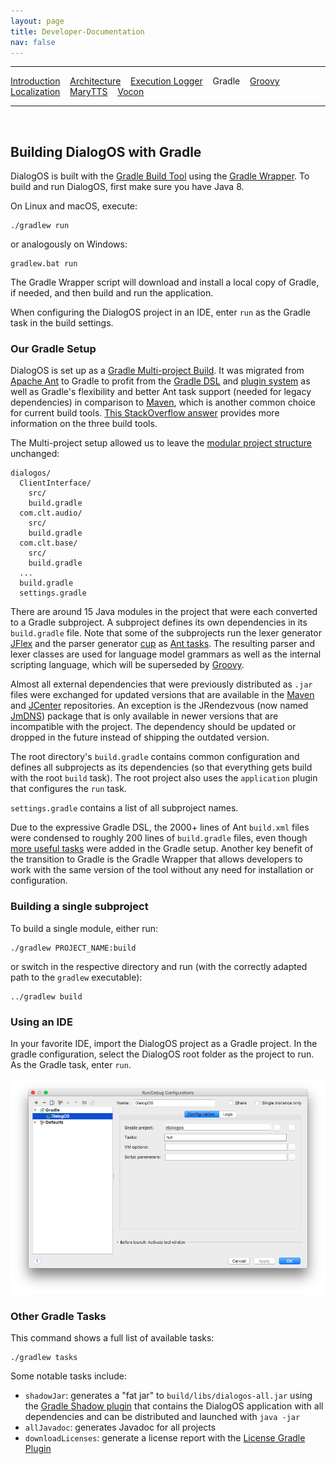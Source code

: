 ```yaml
---
layout: page
title: Developer-Documentation
nav: false
---
```


---
[Introduction](/developerdocumentation.html) &nbsp;&nbsp; [Architecture](architecture.html) &nbsp;&nbsp; [Execution Logger](execution-logger-implementation.html) &nbsp;&nbsp; Gradle &nbsp;&nbsp; [Groovy](Groovy_DevDocumentation.html) &nbsp;&nbsp; [Localization](localization.html) &nbsp;&nbsp; [MaryTTS](marytts.html)  &nbsp;&nbsp; [Vocon](vocon.html)


---
&nbsp;

## Building DialogOS with Gradle

DialogOS is built with the [Gradle Build Tool](https://gradle.org) using the [Gradle Wrapper](https://docs.gradle.org/4.0/userguide/gradle_wrapper.html). To build and run DialogOS, first make sure you have Java 8.

On Linux and macOS, execute:

```
./gradlew run
```

or analogously on Windows:

```
gradlew.bat run
```

The Gradle Wrapper script will download and install a local copy of Gradle, if needed, and then build and run the application.

When configuring the DialogOS project in an IDE, enter `run` as the Gradle task in the build settings.

### Our Gradle Setup

DialogOS is set up as a [Gradle Multi-project Build](https://docs.gradle.org/4.0/userguide/multi_project_builds.html). It was migrated from [Apache Ant](http://ant.apache.org) to Gradle to profit from the [Gradle DSL](https://docs.gradle.org/4.0/dsl/) and [plugin system](https://docs.gradle.org/4.0/userguide/plugins.html) as well as Gradle's flexibility and better Ant task support (needed for legacy dependencies) in comparison to [Maven](https://maven.apache.org), which is another common choice for current build tools. [This StackOverflow answer](https://stackoverflow.com/questions/1163173/why-use-gradle-instead-of-ant-or-maven/1165553#1165553) provides more information on the three build tools.

The Multi-project setup allowed us to leave the [modular project structure](architecture.html) unchanged:

```
dialogos/
  ClientInterface/
    src/
    build.gradle
  com.clt.audio/
    src/
    build.gradle
  com.clt.base/
    src/
    build.gradle
  ...
  build.gradle
  settings.gradle
```

There are around 15 Java modules in the project that were each converted to a Gradle subproject. A subproject defines its own dependencies in its `build.gradle` file. Note that some of the subprojects run the lexer generator [JFlex](http://jflex.de) and the parser generator [cup](http://www2.cs.tum.edu/projects/cup/) as [Ant tasks](https://docs.gradle.org/4.0/userguide/ant.html). The resulting parser and lexer classes are used for language model grammars as well as the internal scripting language, which will be superseded by [Groovy](groovy.html).

Almost all external dependencies that were previously distributed as `.jar` files were exchanged for updated versions that are available in the [Maven](http://maven.org) and [JCenter](https://bintray.com/bintray/jcenter) repositories. An exception is the JRendezvous (now named [JmDNS](http://jmdns.sourceforge.net)) package that is only available in newer versions that are incompatible with the project. The dependency should be updated or dropped in the future instead of shipping the outdated version.

The root directory's `build.gradle` contains common configuration and defines all subprojects as its dependencies (so that everything gets build with the root `build` task). The root project also uses the `application` plugin that configures the `run` task.

`settings.gradle` contains a list of all subproject names.

Due to the expressive Gradle DSL, the 2000+ lines of Ant `build.xml` files were condensed to roughly 200 lines of `build.gradle` files, even though [more useful tasks](#other-gradle-tasks) were added in the Gradle setup. Another key benefit of the transition to Gradle is the Gradle Wrapper that allows developers to work with the same version of the tool without any need for installation or configuration.

### Building a single subproject

To build a single module, either run:

```
./gradlew PROJECT_NAME:build
```

or switch in the respective directory and run (with the correctly adapted path to the `gradlew` executable):

```
../gradlew build
```

### Using an IDE

In your favorite IDE, import the DialogOS project as a Gradle project. In the gradle configuration, select the DialogOS root folder as the project to run. As the Gradle task, enter `run`.

[![](/pictures/idea-gradle-setup.png)](/pictures/idea-gradle-setup.png)

### Other Gradle Tasks

This command shows a full list of available tasks:

```
./gradlew tasks
```

Some notable tasks include:
- `shadowJar`: generates a "fat jar" to `build/libs/dialogos-all.jar` using the [Gradle Shadow plugin](https://github.com/johnrengelman/shadow) that contains the DialogOS application with all dependencies and can be distributed and launched with `java -jar`
- `allJavadoc`: generates Javadoc for all projects
- `downloadLicenses`: generate a license report with the [License Gradle Plugin](https://github.com/hierynomus/license-gradle-plugin)

